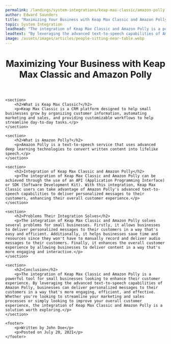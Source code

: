 ```yaml
---
permalink: /landings/system-integrations/keap-max-classic/amazon-polly
author: Edward Saunders
title: "Maximizing Your Business with Keap Max Classic and Amazon Polly"
topic: System Integration
leadhead: "The integration of Keap Max Classic and Amazon Polly is a powerful tool for small businesses looking to enhance their customer experience"
leadtext: "By leveraging the advanced text-to-speech capabilities of Amazon Polly, businesses can deliver personalized messages to their customers in a way that's more engaging, efficient, and effective. Whether you're looking to streamline your marketing and sales processes or simply looking to improve your overall customer experience, the integration of Keap Max Classic and Amazon Polly is a solution worth exploring."
image: /assets/images/articles/people-sitting-near-table.webp
---
```

<div class="arttext">	<header>
		<h1>Maximizing Your Business with Keap Max Classic and Amazon Polly</h1>
	</header>
	
	<section>
		<h2>What is Keap Max Classic?</h2>
		<p>Keap Max Classic is a CRM platform designed to help small businesses grow by organizing customer information, automating marketing and sales, and providing customizable workflows to help streamline day-to-day tasks.</p>
	</section>
	
	<section>
		<h2>What is Amazon Polly?</h2>
		<p>Amazon Polly is a text-to-speech service that uses advanced deep learning technologies to convert written content into lifelike speech.</p>
	</section>

	<section>
		<h2>Integration of Keap Max Classic and Amazon Polly</h2>
		<p>The integration of Keap Max Classic and Amazon Polly can be achieved through the use of an API (Application Programming Interface) or SDK (Software Development Kit). With this integration, Keap Max Classic users can take advantage of Amazon Polly's advanced text-to-speech capabilities to deliver personalized messages to their customers, enhancing their overall customer experience.</p>
	</section>

	<section>
		<h2>Problems Their Integration Solves</h2>
		<p>The integration of Keap Max Classic and Amazon Polly solves several problems for small businesses. Firstly, it allows businesses to deliver personalized messages to their customers in a way that's easy and efficient. Additionally, it helps businesses save time and resources since they won't have to manually record and deliver audio messages to their customers. Finally, it enhances the overall customer experience by allowing businesses to deliver content in a way that's more engaging and interactive.</p>
	</section>

	<section>
		<h2>Conclusion</h2>
		<p>The integration of Keap Max Classic and Amazon Polly is a powerful tool for small businesses looking to enhance their customer experience. By leveraging the advanced text-to-speech capabilities of Amazon Polly, businesses can deliver personalized messages to their customers in a way that's more engaging, efficient, and effective. Whether you're looking to streamline your marketing and sales processes or simply looking to improve your overall customer experience, the integration of Keap Max Classic and Amazon Polly is a solution worth exploring.</p>
	</section>

	<footer>
		<p>Written by John Doe</p>
		<p>Posted on July 20, 2021</p>
	</footer>

</div>